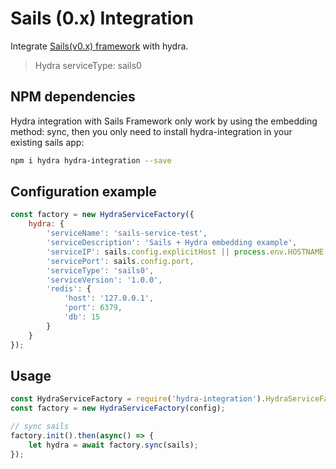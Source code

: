 # Sails (0.x) Integration
Integrate [Sails(v0.x) framework](http://sailsjs.com/) with hydra.
> Hydra serviceType: sails0

## NPM dependencies
Hydra integration with Sails Framework only work by using the embedding method: sync, then you only need to install hydra-integration in your existing sails app:
```bash
npm i hydra hydra-integration --save
```

## Configuration example
```js
const factory = new HydraServiceFactory({
    hydra: {
        'serviceName': 'sails-service-test',
        'serviceDescription': 'Sails + Hydra embedding example',
        'serviceIP': sails.config.explicitHost || process.env.HOSTNAME || '127.0.0.1',
        'servicePort': sails.config.port,
        'serviceType': 'sails0',
        'serviceVersion': '1.0.0',
        'redis': {
            'host': '127.0.0.1',
            'port': 6379,
            'db': 15
        }
    }
});
```

## Usage
```js
const HydraServiceFactory = require('hydra-integration').HydraServiceFactory;
const factory = new HydraServiceFactory(config);

// sync sails
factory.init().then(async() => {
    let hydra = await factory.sync(sails);
});
```
